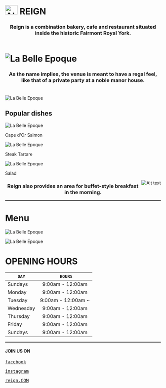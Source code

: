 

# <img src="https://encrypted-tbn0.gstatic.com/images?q=tbn:ANd9GcRtwTaWOdySo70vcQgijoH1RJ5XgQHXlA-dJ86Jd50mXB-wlfYQqMU5huyVWdJW3Ux6aiU&usqp=CAU" alt="Alt text" width="40" height="30">  REIGN 





  <h3 align="center"> 

Reign is a combination bakery, cafe and restaurant situated inside the historic Fairmont Royal York.

 </h3> 

<hr style="height:0px; border:none; color:#333; background-color:#333;">

# ![La Belle Epoque](https://resizer.otstatic.com/v2/photos/wide-huge/3/26520443.jpg)


 

<h3 align="center"> 



As the name implies, the venue is meant to have a regal feel, like that of a private party at a noble manor house. </h3> 
#

![La Belle Epoque](https://media.blogto.com/listings/20190716-Reign20.jpg?w=2048&cmd=resize_then_crop&height=1365&quality=70 )



## Popular dishes



![La Belle Epoque](https://resizer.otstatic.com/v2/photos/wide-large/1/49209007.jpg )

Cape d'Or Salmon



![La Belle Epoque](https://resizer.otstatic.com/v2/photos/wide-large/1/46835737.jpg )

Steak Tartare



![La Belle Epoque](https://resizer.otstatic.com/v2/photos/wide-large/1/42899162.jpg)

Salad





<img src="https://media.blogto.com/uploads/2019/07/26/1564155291-20190716-Reign21.jpg?w=1400&cmd=resize&height=2500&quality=70" alt="Alt text" align="right">    



<h3 align="center"> 


Reign also provides an area for buffet-style breakfast in the morning.
 </h3> 



<hr style="height:2px; border:none; color:#333; background-color:#333;">

# Menu








![La Belle Epoque](https://www.reignandpour.co.nz/wp-content/uploads/2022/12/RP-A3-AllDay-Dec2022-2_web.jpg)




![La Belle Epoque](https://www.reignandpour.co.nz/wp-content/uploads/2022/07/6DRINKS.nonalchs.july_.jpg)





# OPENING HOURS

|      `DAY`     |   ` HOURS`   
| ------------- |:-------------:
|   Sundays   |  9:00am - 12:00am 
|   Monday   |      9:00am - 12:00am 
| Tuesday |      9:00am - 12:00am ~
|Wednesday  |      9:00am - 12:00am 
| Thursday  |      9:00am - 12:00am 
| Friday   |      9:00am - 12:00am 
|Sundays  |      9:00am - 12:00am 

<hr style="height:2px; border:none; color:#333; background-color:#333;">

#### JOIN US ON

[<kbd>facebook</kbd>](https://web.facebook.com/ReignRYH/?_rdc=1&_rdr)

[<kbd>instagram</kbd>](https://www.instagram.com/reigntoronto/)

[<kbd>reign.COM</kbd>](https://www.reigntoronto.ca/)

